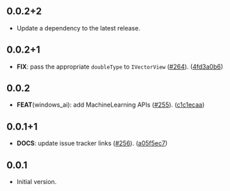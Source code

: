 ## 0.0.2+2

 - Update a dependency to the latest release.

## 0.0.2+1

 - **FIX**: pass the appropriate `doubleType` to `IVectorView` ([#264](https://github.com/dart-windows/dartwinrt/issues/264)). ([4fd3a0b6](https://github.com/dart-windows/dartwinrt/commit/4fd3a0b62a801d2e4f4aac9f5589a0b415124bf1))

## 0.0.2

 - **FEAT**(windows_ai): add MachineLearning APIs ([#255](https://github.com/dart-windows/dartwinrt/issues/255)). ([c1c1ecaa](https://github.com/dart-windows/dartwinrt/commit/c1c1ecaa394ff0c7047ff68672ec9f6dcb4c733e))

## 0.0.1+1

 - **DOCS**: update issue tracker links ([#256](https://github.com/dart-windows/dartwinrt/issues/256)). ([a05f5ec7](https://github.com/dart-windows/dartwinrt/commit/a05f5ec70f5e71773f04d7021e1a84d932ca0c21))

## 0.0.1

- Initial version.
